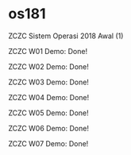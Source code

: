 # os181
ZCZC Sistem Operasi 2018 Awal (1)

ZCZC W01 Demo: Done!

ZCZC W02 Demo: Done!

ZCZC W03 Demo: Done!

ZCZC W04 Demo: Done!

ZCZC W05 Demo: Done!

ZCZC W06 Demo: Done!

ZCZC W07 Demo: Done!
